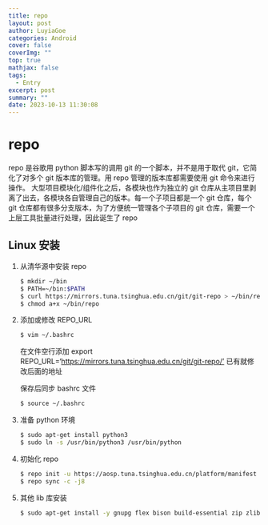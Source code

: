 ```yaml
---
title: repo
layout: post
author: LuyiaGoe
categories: Android
cover: false
coverImg: ""
top: true
mathjax: false
tags:
  - Entry
excerpt: post
summary: ""
date: 2023-10-13 11:30:08
---
```


# repo

repo 是谷歌用 python 脚本写的调用 git 的一个脚本，并不是用于取代 git，它简化了对多个 git 版本库的管理。用 repo 管理的版本库都需要使用 git 命令来进行操作。
大型项目模块化/组件化之后，各模块也作为独立的 git 仓库从主项目里剥离了出去，各模块各自管理自己的版本。每一个子项目都是一个 git 仓库，每个 git 仓库都有很多分支版本，为了方便统一管理各个子项目的 git 仓库，需要一个上层工具批量进行处理，因此诞生了 repo

## Linux 安装

1. 从清华源中安装 repo
   ```bash
   $ mkdir ~/bin
   $ PATH=~/bin:$PATH
   $ curl https://mirrors.tuna.tsinghua.edu.cn/git/git-repo > ~/bin/repo
   $ chmod a+x ~/bin/repo
   ```
2. 添加或修改 REPO_URL

   ```bash
   $ vim ~/.bashrc
   ```

   在文件空行添加 export REPO_URL=‘https://mirrors.tuna.tsinghua.edu.cn/git/git-repo/’ 已有就修改后面的地址

   保存后同步 bashrc 文件

   ```bash
   $ source ~/.bashrc
   ```

3. 准备 python 环境
   ```bash
   $ sudo apt-get install python3
   $ sudo ln -s /usr/bin/python3 /usr/bin/python
   ```
4. 初始化 repo
   ```bash
   $ repo init -u https://aosp.tuna.tsinghua.edu.cn/platform/manifest -b <仓库名>
   $ repo sync -c -j8
   ```
5. 其他 lib 库安装
   ```bash
   $ sudo apt-get install -y gnupg flex bison build-essential zip zlib1g-dev gcc-multilib g+±multilib libc6:i386 lib32ncurses-dev x11proto-core-dev libx11-dev lib32z1-dev libgl1-mesa-dev libxml2-utils xsltproc unzip fontconfig openjdk-8-jdk vim libncurses5
   ```
